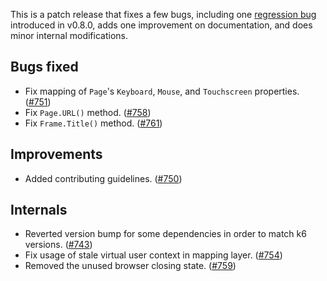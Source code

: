 This is a patch release that fixes a few bugs, including one [regression bug](https://github.com/grafana/xk6-browser/issues/749) introduced in v0.8.0, adds one improvement on documentation, and does minor internal modifications.


## Bugs fixed

- Fix mapping of `Page`'s `Keyboard`, `Mouse`, and `Touchscreen` properties. ([#751](https://github.com/grafana/xk6-browser/pull/751))
- Fix `Page.URL()` method. ([#758](https://github.com/grafana/xk6-browser/pull/758))
- Fix `Frame.Title()` method. ([#761](https://github.com/grafana/xk6-browser/pull/761))


## Improvements

- Added contributing guidelines. ([#750](https://github.com/grafana/xk6-browser/pull/750))


## Internals

- Reverted version bump for some dependencies in order to match k6 versions. ([#743](https://github.com/grafana/xk6-browser/pull/743))
- Fix usage of stale virtual user context in mapping layer. ([#754](https://github.com/grafana/xk6-browser/pull/754))
- Removed the unused browser closing state. ([#759](https://github.com/grafana/xk6-browser/pull/759))
